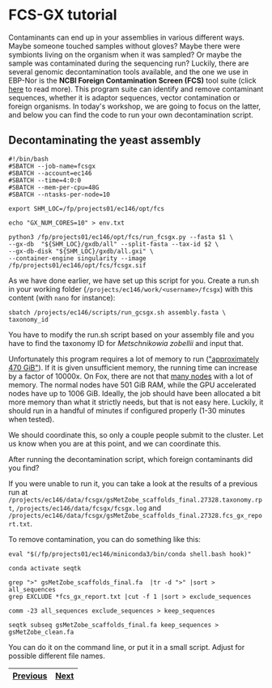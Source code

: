 # FCS-GX tutorial

Contaminants can end up in your assemblies in various different ways. Maybe someone touched samples without gloves? Maybe there were symbionts living on the organism when it was sampled? Or maybe the sample was contaminated during the sequencing run? Luckily, there are several genomic decontamination tools available, and the one we use in EBP-Nor is the **NCBI Foreign Contamination Screen (FCS)** tool suite (click [here](https://github.com/ncbi/fcs) to read more). This program suite can identify and remove contaminant sequences, whether it is adaptor sequences, vector contamination or foreign organisms. In today's workshop, we are going to focus on the latter, and below you can find the code to run your own decontamination script. 

## Decontaminating the yeast assembly

```
#!/bin/bash
#SBATCH --job-name=fcsgx
#SBATCH --account=ec146
#SBATCH --time=4:0:0
#SBATCH --mem-per-cpu=48G
#SBATCH --ntasks-per-node=10

export SHM_LOC=/fp/projects01/ec146/opt/fcs

echo "GX_NUM_CORES=10" > env.txt

python3 /fp/projects01/ec146/opt/fcs/run_fcsgx.py --fasta $1 \
--gx-db  "${SHM_LOC}/gxdb/all" --split-fasta --tax-id $2 \
--gx-db-disk "${SHM_LOC}/gxdb/all.gxi" \
--container-engine singularity --image /fp/projects01/ec146/opt/fcs/fcsgx.sif
```

As we have done earlier, we have set up this script for you. Create a run.sh in your working folder (`/projects/ec146/work/<username>/fcsgx`) with this content (with `nano` for instance):

```
sbatch /projects/ec146/scripts/run_gcsgx.sh assembly.fasta \
taxonomy_id
```
You have to modify the run.sh script based on your assembly file and you have to find the taxonomy ID for *Metschnikowia zobellii* and input that.

Unfortunately this program requires a lot of memory to run (["approximately 470 GiB"](https://github.com/ncbi/fcs/wiki/FCS-GX)). If it is given unsufficient memory, the running time can increase by a factor of 10000x. On Fox, there are not that [many nodes](https://www.uio.no/english/services/it/research/platforms/edu-research/help/fox/system-overview.md) with a lot of memory. The normal nodes have 501 GiB RAM, while the GPU accelerated nodes have up to 1006 GiB. Ideally, the job should have been allocated a bit more memory than what it strictly needs, but that is not easy here. Luckily, it should run in a handful of minutes if configured properly (1-30 minutes when tested). 

We should coordinate this, so only a couple people submit to the cluster. Let us know when you are at this point, and we can coordinate this.

After running the decontamination script, which foreign contaminants did you find?

If you were unable to run it, you can take a look at the results of a previous run at `/projects/ec146/data/fcsgx/gsMetZobe_scaffolds_final.27328.taxonomy.rpt`, `/projects/ec146/data/fcsgx/fcsgx.log` and `/projects/ec146/data/fcsgx/gsMetZobe_scaffolds_final.27328.fcs_gx_report.txt`. 

To remove contamination, you can do something like this:
```
eval "$(/fp/projects01/ec146/miniconda3/bin/conda shell.bash hook)" 

conda activate seqtk

grep ">" gsMetZobe_scaffolds_final.fa  |tr -d ">" |sort > all_sequences
grep EXCLUDE *fcs_gx_report.txt |cut -f 1 |sort > exclude_sequences

comm -23 all_sequences exclude_sequences > keep_sequences

seqtk subseq gsMetZobe_scaffolds_final.fa keep_sequences > gsMetZobe_clean.fa 
```
You can do it on the command line, or put it in a small script. Adjust for possible different file names.




|[Previous](https://github.com/ebp-nor/genome-assembly-workshop-2023/blob/main/08_Merqury.md)|[Next](https://github.com/ebp-nor/genome-assembly-workshop-2023/blob/main/10_Rapid_curation.md)|
|---|---|
